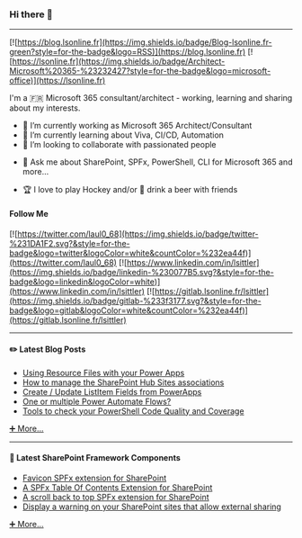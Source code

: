 ### Hi there 👋

---

[![https://blog.lsonline.fr](https://img.shields.io/badge/Blog-lsonline.fr-green?style=for-the-badge&logo=RSS)](https://blog.lsonline.fr)
[![https://lsonline.fr](https://img.shields.io/badge/Architect-Microsoft%20365-%23232427?style=for-the-badge&logo=microsoft-office)](https://lsonline.fr)

I'm a 🇫🇷 Microsoft 365 consultant/architect - working, learning and sharing about my interests.

<!--
**Laul0/Laul0** is a ✨ _special_ ✨ repository because its `README.md` (this file) appears on your GitHub profile.

Here are some ideas to get you started:
-->

- 🔭 I’m currently working as Microsoft 365 Architect/Consultant
- 🌱 I’m currently learning about Viva, CI/CD, Automation
- 👯 I’m looking to collaborate with passionated people
<!-- - 🤔 I’m looking for help with ... -->
- 💬 Ask me about SharePoint, SPFx, PowerShell, CLI for Microsoft 365 and more...
<!-- - 📫 How to reach me: ...
- 😄 Pronouns: ...
- ⚡ Fun fact: ... -->
- 🏆 I love to play Hockey and/or 🍻 drink a beer with friends

<!-- Available icons: https://gist.github.com/rxaviers/7360908 -->
#### Follow Me

[![https://twitter.com/laul0_68](https://img.shields.io/badge/twitter-%231DA1F2.svg?&style=for-the-badge&logo=twitter&logoColor=white&countColor=%232ea44f)](https://twitter.com/laul0_68)
[![https://www.linkedin.com/in/lsittler](https://img.shields.io/badge/linkedin-%230077B5.svg?&style=for-the-badge&logo=linkedin&logoColor=white)](https://www.linkedin.com/in/lsittler)
[![https://gitlab.lsonline.fr/lsittler](https://img.shields.io/badge/gitlab-%233f3177.svg?&style=for-the-badge&logo=gitlab&logoColor=white&countColor=%232ea44f)](https://gitlab.lsonline.fr/lsittler)

---

#### ✏️ Latest Blog Posts

* [Using Resource Files with your Power Apps](https://blog.lsonline.fr/2022/05/02/using-resource-files-with-your-power-apps/)
* [How to manage the SharePoint Hub Sites associations](https://blog.lsonline.fr/2021/10/08/how-to-manage-the-sharepoint-hub-sites-associations/)
* [Create / Update ListItem Fields from PowerApps](https://blog.lsonline.fr/2021/08/20/create-update-listitem-fields-from-powerapps/)
* [One or multiple Power Automate Flows?](https://blog.lsonline.fr/2021/08/07/one-or-several-power-automate/)
* [Tools to check your PowerShell Code Quality and Coverage](https://blog.lsonline.fr/2021/06/04/tools-to-check-your-powershell-code-quality-and-coverage/)

[➕ More...](https://blog.lsonline.fr)

---

#### 📐 Latest SharePoint Framework Components

* [Favicon SPFx extension for SharePoint](https://blog.lsonline.fr/2020/10/31/favicon-spfx-extension-for-sharepoint/)
* [A SPFx Table Of Contents Extension for SharePoint](https://blog.lsonline.fr/2020/05/13/a-spfx-table-of-contents-extension-for-sharepoint/)
* [A scroll back to top SPFx extension for SharePoint](https://blog.lsonline.fr/2020/02/27/a-scroll-back-to-top-spfx-extension-for-sharepoint/)
* [Display a warning on your SharePoint sites that allow external sharing](https://blog.lsonline.fr/2019/07/17/display-a-warning-on-your-sharepoint-sites-that-allow-external-sharing/)

[➕ More...](https://blog.lsonline.fr/tag/spfx/)
